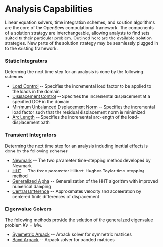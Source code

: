 # Analysis Capabilities
Linear equation solvers, time integration schemes, and solution algorithms are the core of the OpenSees computational framework. The components of a solution strategy are interchangeable, allowing analysts to find sets suited to their particular problem. Outlined here are the available solution strategies. New parts of the solution strategy may be seamlessly plugged in to the existing framework.

### Static Integrators
Determing the next time step for an analysis is done by the following schemes

- [Load Control]() -- Specifies the incremental load factor to be applied to the loads in the domain
- [Displacement Control]() -- Specifies the incremental displacement at a specified DOF in the domain
- [Minimum Unbalanced Displacement Norm](StaticIntegrator/) -- Specifies the incremental load factor such that the residual displacement norm in minimized
- [Arc Length](StaticIntegrator/ArcLength1) -- Specifies the incremental arc-length of the load-displacement path

### Transient Integrators
Determing the next time step for an analysis including inertial effects is done by the following schemes

- [Newmark](TransientIntegrator/Newmark) -- The two parameter time-stepping method developed by Newmark
- [HHT](TransientIntegrator/HHT) -- The three parameter Hilbert-Hughes-Taylor time-stepping method
- [Generalized Alpha](TransientIntegrator/GeneralizedAlpha) -- Generalization of the HHT algorithm with improved numerical damping
- [Central Difference]() -- Approximates velocity and acceleration by centered finite differences of displacement


### Eigenvalue Solvers
The following methods provide the solution of the generalized eigenvalue problem $Kv = MvL$

- [Symmetric Arpack]() -- Arpack solver for symmetric matrices
- [Band Arpack]() -- Arpack solver for banded matrices

